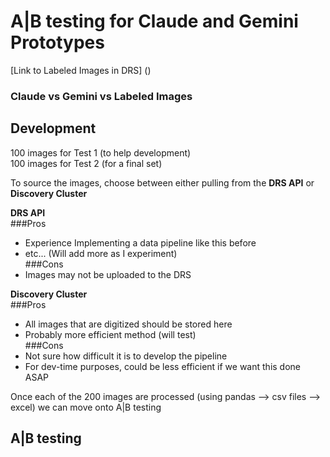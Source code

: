 # A|B testing for Claude and Gemini Prototypes
[Link to Labeled Images in DRS] () 
### Claude vs Gemini vs Labeled Images

## Development
100 images for Test 1 (to help development)  
100 images for Test 2 (for a final set)  

To source the images, choose between either pulling from the **DRS API** or **Discovery Cluster**  

**DRS API**  
###Pros  
  - Experience Implementing a data pipeline like this before  
  - etc... (Will add more as I experiment)    
###Cons  
  - Images may not be uploaded to the DRS


**Discovery Cluster**  
###Pros  
  - All images that are digitized should be stored here  
  - Probably more efficient method (will test)  
###Cons  
  - Not sure how difficult it is to develop the pipeline  
  - For dev-time purposes, could be less efficient if we want this done ASAP  

Once each of the 200 images are processed (using pandas --> csv files --> excel) we can move onto A|B testing

## A|B testing
